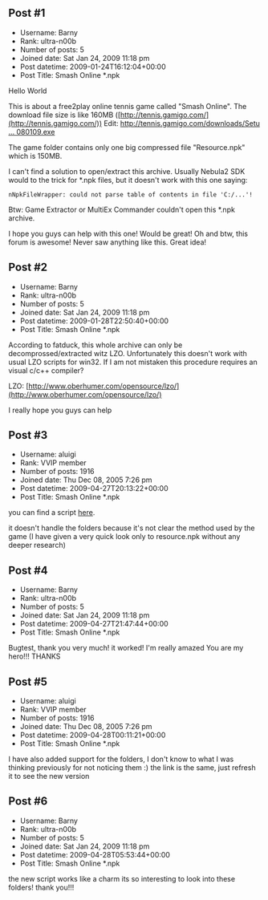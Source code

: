 ## Post #1
- Username: Barny
- Rank: ultra-n00b
- Number of posts: 5
- Joined date: Sat Jan 24, 2009 11:18 pm
- Post datetime: 2009-01-24T16:12:04+00:00
- Post Title: Smash Online *.npk

Hello World 

This is about a free2play online tennis game called "Smash Online".
The download file size is like 160MB ([http://tennis.gamigo.com/](http://tennis.gamigo.com/))
Edit: [http://tennis.gamigo.com/downloads/Setu ... 080109.exe](http://tennis.gamigo.com/downloads/Setup_for_Gamigo_English_20080109.exe)

The game folder contains only one big compressed file "Resource.npk" which is 150MB.

I can't find a solution to open/extract this archive. 
Usually Nebula2 SDK would to the trick for *.npk files, but it doesn't work with this one saying: 

```
nNpkFileWrapper: could not parse table of contents in file 'C:/...'!
```


Btw: Game Extractor or MultiEx Commander couldn't open this *.npk archive. 

I hope you guys can help with this one! Would be great! 
Oh and btw, this forum is awesome!  Never saw anything like this. Great idea!
## Post #2
- Username: Barny
- Rank: ultra-n00b
- Number of posts: 5
- Joined date: Sat Jan 24, 2009 11:18 pm
- Post datetime: 2009-01-28T22:50:40+00:00
- Post Title: Smash Online *.npk

According to fatduck, this whole archive can only be decomprossed/extracted witz LZO. 
Unfortunately this doesn't work with usual LZO scripts for win32. If I am not mistaken this procedure requires an visual c/c++ compiler?

LZO:
[http://www.oberhumer.com/opensource/lzo/](http://www.oberhumer.com/opensource/lzo/)

I really hope you guys can help
## Post #3
- Username: aluigi
- Rank: VVIP member
- Number of posts: 1916
- Joined date: Thu Dec 08, 2005 7:26 pm
- Post datetime: 2009-04-27T20:13:22+00:00
- Post Title: Smash Online *.npk

you can find a script [here](http://aluigi.org/papers/bms/smash_online.bms).

it doesn't handle the folders because it's not clear the method used by the game (I have given a very quick look only to resource.npk without any deeper research)
## Post #4
- Username: Barny
- Rank: ultra-n00b
- Number of posts: 5
- Joined date: Sat Jan 24, 2009 11:18 pm
- Post datetime: 2009-04-27T21:47:44+00:00
- Post Title: Smash Online *.npk

Bugtest, thank you very much! it worked! I'm really amazed  You are my hero!!! THANKS
## Post #5
- Username: aluigi
- Rank: VVIP member
- Number of posts: 1916
- Joined date: Thu Dec 08, 2005 7:26 pm
- Post datetime: 2009-04-28T00:11:21+00:00
- Post Title: Smash Online *.npk

I have also added support for the folders, I don't know to what I was thinking previously for not noticing them :)
the link is the same, just refresh it to see the new version
## Post #6
- Username: Barny
- Rank: ultra-n00b
- Number of posts: 5
- Joined date: Sat Jan 24, 2009 11:18 pm
- Post datetime: 2009-04-28T05:53:44+00:00
- Post Title: Smash Online *.npk

the new script works like a charm  its so interesting to look into these folders! thank you!!!
